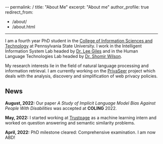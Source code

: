 --
permalink: /
title: "About Me"
excerpt: "About me"
author_profile: true
redirect_from: 
  - /about/
  - /about.html
---

I am a fourth year PhD student in the [College of Information Sciences and Technology](https://ist.psu.edu/) at Pennsylvania State University. I work in the Intelligent Information System Lab headed by [Dr. Lee Giles](http://clgiles.ist.psu.edu/) and in the Human Language Technologies Lab headed by [Dr. Shomir Wilson](https://shomir.net/).  

My research interests lie in the field of natural language processing and information retrieval. I am currently working on the [PrivaSeer](https://privaseer.ist.psu.edu/) project which deals with the analysis, discovery and simplification of web privacy policies.

## News  

<b>August, 2022:</b> Our paper *A Study of Implicit Language Model Bias Against People With Disabilities* was accepted at **COLING** 2022.

<b>May, 2022:</b> I started working at [Trustpage](https://trustpage.com/) as a machine learning intern and worked on question answering and semantic similarity problems.  

<b>April, 2022:</b> PhD milestone cleared: Comprehensive examination. I am now ABD!


